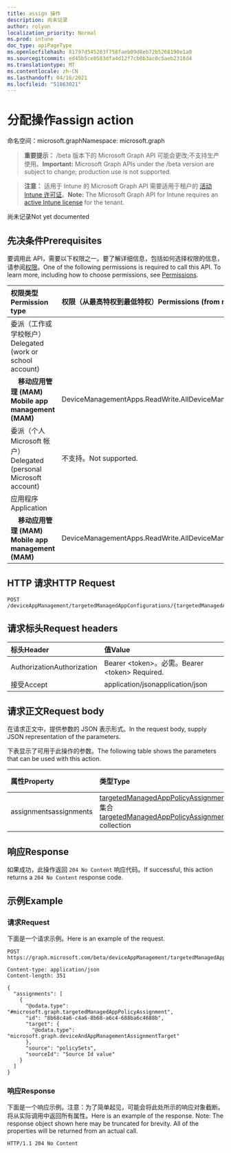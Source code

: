 ```yaml
---
title: assign 操作
description: 尚未记录
author: rolyon
localization_priority: Normal
ms.prod: intune
doc_type: apiPageType
ms.openlocfilehash: 81797d545203f758faeb09d8eb72b5268190e1a0
ms.sourcegitcommit: ed45b5ce0583dfa4d12f7cb0b3ac0c5aeb2318d4
ms.translationtype: MT
ms.contentlocale: zh-CN
ms.lasthandoff: 04/16/2021
ms.locfileid: "51863021"
---
```

# <a name="assign-action"></a><span data-ttu-id="b4f72-103">分配操作</span><span class="sxs-lookup"><span data-stu-id="b4f72-103">assign action</span></span>

<span data-ttu-id="b4f72-104">命名空间：microsoft.graph</span><span class="sxs-lookup"><span data-stu-id="b4f72-104">Namespace: microsoft.graph</span></span>

> <span data-ttu-id="b4f72-105">**重要提示：** /beta 版本下的 Microsoft Graph API 可能会更改;不支持生产使用。</span><span class="sxs-lookup"><span data-stu-id="b4f72-105">**Important:** Microsoft Graph APIs under the /beta version are subject to change; production use is not supported.</span></span>

> <span data-ttu-id="b4f72-106">**注意：** 适用于 Intune 的 Microsoft Graph API 需要适用于租户的 [活动 Intune 许可证](https://go.microsoft.com/fwlink/?linkid=839381)。</span><span class="sxs-lookup"><span data-stu-id="b4f72-106">**Note:** The Microsoft Graph API for Intune requires an [active Intune license](https://go.microsoft.com/fwlink/?linkid=839381) for the tenant.</span></span>

<span data-ttu-id="b4f72-107">尚未记录</span><span class="sxs-lookup"><span data-stu-id="b4f72-107">Not yet documented</span></span>

## <a name="prerequisites"></a><span data-ttu-id="b4f72-108">先决条件</span><span class="sxs-lookup"><span data-stu-id="b4f72-108">Prerequisites</span></span>
<span data-ttu-id="b4f72-p101">要调用此 API，需要以下权限之一。要了解详细信息，包括如何选择权限的信息，请参阅[权限](/graph/permissions-reference)。</span><span class="sxs-lookup"><span data-stu-id="b4f72-p101">One of the following permissions is required to call this API. To learn more, including how to choose permissions, see [Permissions](/graph/permissions-reference).</span></span>

|<span data-ttu-id="b4f72-111">权限类型</span><span class="sxs-lookup"><span data-stu-id="b4f72-111">Permission type</span></span>|<span data-ttu-id="b4f72-112">权限（从最高特权到最低特权）</span><span class="sxs-lookup"><span data-stu-id="b4f72-112">Permissions (from most to least privileged)</span></span>|
|:---|:---|
|<span data-ttu-id="b4f72-113">委派（工作或学校帐户）</span><span class="sxs-lookup"><span data-stu-id="b4f72-113">Delegated (work or school account)</span></span>||
| <span data-ttu-id="b4f72-114">&nbsp; &nbsp; **移动应用管理 (MAM)**</span><span class="sxs-lookup"><span data-stu-id="b4f72-114">&nbsp; &nbsp; **Mobile app management (MAM)**</span></span> | <span data-ttu-id="b4f72-115">DeviceManagementApps.ReadWrite.All</span><span class="sxs-lookup"><span data-stu-id="b4f72-115">DeviceManagementApps.ReadWrite.All</span></span>|
|<span data-ttu-id="b4f72-116">委派（个人 Microsoft 帐户）</span><span class="sxs-lookup"><span data-stu-id="b4f72-116">Delegated (personal Microsoft account)</span></span>|<span data-ttu-id="b4f72-117">不支持。</span><span class="sxs-lookup"><span data-stu-id="b4f72-117">Not supported.</span></span>|
|<span data-ttu-id="b4f72-118">应用程序</span><span class="sxs-lookup"><span data-stu-id="b4f72-118">Application</span></span>||
| <span data-ttu-id="b4f72-119">&nbsp; &nbsp; **移动应用管理 (MAM)**</span><span class="sxs-lookup"><span data-stu-id="b4f72-119">&nbsp; &nbsp; **Mobile app management (MAM)**</span></span> | <span data-ttu-id="b4f72-120">DeviceManagementApps.ReadWrite.All</span><span class="sxs-lookup"><span data-stu-id="b4f72-120">DeviceManagementApps.ReadWrite.All</span></span>|

## <a name="http-request"></a><span data-ttu-id="b4f72-121">HTTP 请求</span><span class="sxs-lookup"><span data-stu-id="b4f72-121">HTTP Request</span></span>
<!-- {
  "blockType": "ignored"
}
-->
``` http
POST /deviceAppManagement/targetedManagedAppConfigurations/{targetedManagedAppConfigurationId}/assign
```

## <a name="request-headers"></a><span data-ttu-id="b4f72-122">请求标头</span><span class="sxs-lookup"><span data-stu-id="b4f72-122">Request headers</span></span>
|<span data-ttu-id="b4f72-123">标头</span><span class="sxs-lookup"><span data-stu-id="b4f72-123">Header</span></span>|<span data-ttu-id="b4f72-124">值</span><span class="sxs-lookup"><span data-stu-id="b4f72-124">Value</span></span>|
|:---|:---|
|<span data-ttu-id="b4f72-125">Authorization</span><span class="sxs-lookup"><span data-stu-id="b4f72-125">Authorization</span></span>|<span data-ttu-id="b4f72-126">Bearer &lt;token&gt;。必需。</span><span class="sxs-lookup"><span data-stu-id="b4f72-126">Bearer &lt;token&gt; Required.</span></span>|
|<span data-ttu-id="b4f72-127">接受</span><span class="sxs-lookup"><span data-stu-id="b4f72-127">Accept</span></span>|<span data-ttu-id="b4f72-128">application/json</span><span class="sxs-lookup"><span data-stu-id="b4f72-128">application/json</span></span>|

## <a name="request-body"></a><span data-ttu-id="b4f72-129">请求正文</span><span class="sxs-lookup"><span data-stu-id="b4f72-129">Request body</span></span>
<span data-ttu-id="b4f72-130">在请求正文中，提供参数的 JSON 表示形式。</span><span class="sxs-lookup"><span data-stu-id="b4f72-130">In the request body, supply JSON representation of the parameters.</span></span>

<span data-ttu-id="b4f72-131">下表显示了可用于此操作的参数。</span><span class="sxs-lookup"><span data-stu-id="b4f72-131">The following table shows the parameters that can be used with this action.</span></span>

|<span data-ttu-id="b4f72-132">属性</span><span class="sxs-lookup"><span data-stu-id="b4f72-132">Property</span></span>|<span data-ttu-id="b4f72-133">类型</span><span class="sxs-lookup"><span data-stu-id="b4f72-133">Type</span></span>|<span data-ttu-id="b4f72-134">说明</span><span class="sxs-lookup"><span data-stu-id="b4f72-134">Description</span></span>|
|:---|:---|:---|
|<span data-ttu-id="b4f72-135">assignments</span><span class="sxs-lookup"><span data-stu-id="b4f72-135">assignments</span></span>|<span data-ttu-id="b4f72-136">[targetedManagedAppPolicyAssignment](../resources/intune-mam-targetedmanagedapppolicyassignment.md) 集合</span><span class="sxs-lookup"><span data-stu-id="b4f72-136">[targetedManagedAppPolicyAssignment](../resources/intune-mam-targetedmanagedapppolicyassignment.md) collection</span></span>|<span data-ttu-id="b4f72-137">尚未记录</span><span class="sxs-lookup"><span data-stu-id="b4f72-137">Not yet documented</span></span>|



## <a name="response"></a><span data-ttu-id="b4f72-138">响应</span><span class="sxs-lookup"><span data-stu-id="b4f72-138">Response</span></span>
<span data-ttu-id="b4f72-139">如果成功，此操作返回 `204 No Content` 响应代码。</span><span class="sxs-lookup"><span data-stu-id="b4f72-139">If successful, this action returns a `204 No Content` response code.</span></span>

## <a name="example"></a><span data-ttu-id="b4f72-140">示例</span><span class="sxs-lookup"><span data-stu-id="b4f72-140">Example</span></span>

### <a name="request"></a><span data-ttu-id="b4f72-141">请求</span><span class="sxs-lookup"><span data-stu-id="b4f72-141">Request</span></span>
<span data-ttu-id="b4f72-142">下面是一个请求示例。</span><span class="sxs-lookup"><span data-stu-id="b4f72-142">Here is an example of the request.</span></span>
``` http
POST https://graph.microsoft.com/beta/deviceAppManagement/targetedManagedAppConfigurations/{targetedManagedAppConfigurationId}/assign

Content-type: application/json
Content-length: 351

{
  "assignments": [
    {
      "@odata.type": "#microsoft.graph.targetedManagedAppPolicyAssignment",
      "id": "8b68c4a6-c4a6-8b68-a6c4-688ba6c4688b",
      "target": {
        "@odata.type": "microsoft.graph.deviceAndAppManagementAssignmentTarget"
      },
      "source": "policySets",
      "sourceId": "Source Id value"
    }
  ]
}
```

### <a name="response"></a><span data-ttu-id="b4f72-143">响应</span><span class="sxs-lookup"><span data-stu-id="b4f72-143">Response</span></span>
<span data-ttu-id="b4f72-p102">下面是一个响应示例。注意：为了简单起见，可能会将此处所示的响应对象截断。将从实际调用中返回所有属性。</span><span class="sxs-lookup"><span data-stu-id="b4f72-p102">Here is an example of the response. Note: The response object shown here may be truncated for brevity. All of the properties will be returned from an actual call.</span></span>
``` http
HTTP/1.1 204 No Content
```







